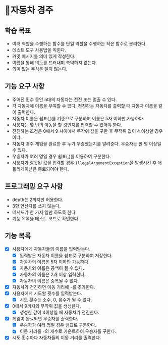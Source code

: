 # 🚗자동차 경주

## 학습 목표
- 여러 역할을 수행하는 함수를 단일 역할을 수행하는 작은 함수로 분리한다.
- 테스트 도구 사용법을 익힌다.
- 커밋 메시지를 의미 있게 작성한다.
- 이름을 통해 의도를 드러내며 축약하지 않는다.
- 의미 없는 주석은 달지 않는다.

## 기능 요구 사항
- 주어진 횟수 동안 n대의 자동차는 전진 또는 멈출 수 있다.
- 각 자동차에 이름을 부여할 수 있다. 전진하는 자동차를 출력할 때 자동차 이름을 같이 출력한다.
- 자동차 이름은 쉼표(,)를 기준으로 구분하며 이름은 5자 이하만 가능하다.
- 사용자는 몇 번의 이동을 할 것인지를 입력할 수 있어야 한다.
- 전진하는 조건은 0에서 9 사이에서 무작위 값을 구한 후 무작위 값이 4 이상일 경우이다.
- 자동차 경주 게임을 완료한 후 누가 우승했는지를 알려준다. 우승자는 한 명 이상일 수 있다.
- 우승자가 여러 명일 경우 쉼표(,)를 이용하여 구분한다.
- 사용자가 잘못된 값을 입력할 경우 `IllegalArgumentException`을 발생시킨 후 애플리케이션은 종료되어야 한다.

## 프로그래밍 요구 사항
- depth는 2까지만 허용한다.
- 3항 연산자를 쓰지 않는다.
- 메서드가 한 가지 일만 하도록 한다.
- 기능 목록을 테스트 코드로 확인한다.

## 기능 목록
- [x] 사용자에게 자동차들의 이름을 입력받는다.
  - [x] 입력받은 자동차 이름을 쉼표로 구분하여 저장한다.
  - [x] 자동차의 이름은 5자 이하만 가능하다.
  - [x] 자동차의 이름은 공백이 될 수 없다.
  - [x] 자동차의 이름은 2개 이상 입력한다.
  - [x] 자동차의 이름은 중복될 수 없다.
- [x] 자동차가 전진하면 이동 거리에 `-`를 추가한다.
- [x] 사용자에게 시도할 횟수를 입력받는다.
  - [x] 시도 횟수는 소수, 0, 음수가 될 수 없다.
- [x] 0에서 9까지의 무작위 값을 생성한다.
    - [x] 생성한 값이 4이상일 때 자동차가 전진한다.
- [x] 게임이 완료되면 우승자를 출력한다.
  - [x] 우승자가 여러 명일 경우 쉼표로 구분한다.
  - [x] 이동 거리를 `-`의 개수로 카운트하여 우승자를 구한다.
- [x] 시도 횟수마다 자동차들의 이동 거리를 출력한다.

